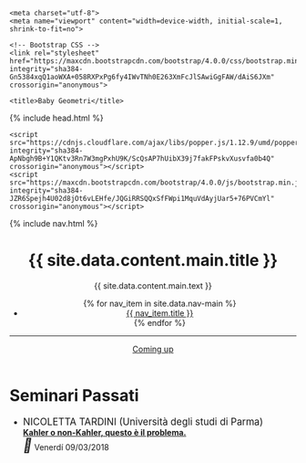 <!DOCTYPE html>
<html lang="en">
<head>
   
   <script type="text/javascript" language="javascript">
function visualizza(id){
  if (document.getElementById){
    if(document.getElementById(id).style.display == 'none'){
      document.getElementById(id).style.display = 'block';
    }else{
      document.getElementById(id).style.display = 'none';
    }
  }
}
</script>
   
<meta name="viewport" content="width=device-width, initial-scale=1">
  <link rel="stylesheet" href="https://maxcdn.bootstrapcdn.com/bootstrap/3.3.7/css/bootstrap.min.css">
  <script src="https://ajax.googleapis.com/ajax/libs/jquery/3.3.1/jquery.min.js"></script>
  <script src="https://maxcdn.bootstrapcdn.com/bootstrap/3.3.7/js/bootstrap.min.js"></script>
   
   
   <!-- Required meta tags -->
    <meta charset="utf-8">
    <meta name="viewport" content="width=device-width, initial-scale=1, shrink-to-fit=no">

    <!-- Bootstrap CSS -->
    <link rel="stylesheet" href="https://maxcdn.bootstrapcdn.com/bootstrap/4.0.0/css/bootstrap.min.css" integrity="sha384-Gn5384xqQ1aoWXA+058RXPxPg6fy4IWvTNh0E263XmFcJlSAwiGgFAW/dAiS6JXm" crossorigin="anonymous">

    <title>Baby Geometri</title>
 
  
  {% include head.html %}

</head>

<body id="page-top">

  <script src="https://code.jquery.com/jquery-3.2.1.slim.min.js" integrity="sha384-KJ3o2DKtIkvYIK3UENzmM7KCkRr/rE9/Qpg6aAZGJwFDMVNA/GpGFF93hXpG5KkN" crossorigin="anonymous"></script>
    <script src="https://cdnjs.cloudflare.com/ajax/libs/popper.js/1.12.9/umd/popper.min.js" integrity="sha384-ApNbgh9B+Y1QKtv3Rn7W3mgPxhU9K/ScQsAP7hUibX39j7fakFPskvXusvfa0b4Q" crossorigin="anonymous"></script>
    <script src="https://maxcdn.bootstrapcdn.com/bootstrap/4.0.0/js/bootstrap.min.js" integrity="sha384-JZR6Spejh4U02d8jOt6vLEHfe/JQGiRRSQQxSfFWpi1MquVdAyjUar5+76PVCmYl" crossorigin="anonymous"></script>
 

{% include nav.html %}

<header class="masthead text-center text-white d-flex">
  <div class="container my-auto">
    <div class="row">
      <div class="col-lg-10 mx-auto">
        <h1 class="text-uppercase">
          <strong>{{ site.data.content.main.title }}</strong>
        </h1>
        {{ site.data.content.main.text }}
      </div>
      <div class="col-lg-8 mx-auto">
        <ul class="nav nav-fill justify-content-center">
          {% for nav_item in site.data.nav-main %}
          <li class="nav-item">
            <a class="nav-link text-white js-scroll-trigger" href="{{ nav_item.url }}">{{ nav_item.title }}</a>
          </li>
          {% endfor %}
        </ul>
        <hr>
        <a class="btn btn-warning btn-xl js-scroll-trigger" href="#whitepaper">Coming up</a>
      </div>
    </div>
  </div>
	
</header>
<body id="top">

 
     
 
<div class="wrapper row3">
  <main class="hoc container clear"> 
  
   <div class="content"> 
	<h1>Seminari Passati</h1>
   </div>
 </div>

<ul>
	
<li>  <big> NICOLETTA TARDINI (Università degli studi di Parma)  </big> 
	<div id="testo"><a href="#" onclick="visualizza('comparsa'); return false">
	<b> Kahler o non-Kahler, questo è il problema. </b></a></div>
	<div id="comparsa" style="display:none"> <p> Le varietza
	danni che questa geometria ha fatto maggiori passi in avanti. Nel corso del seminario introdurr&ograve; le varietà 	(non-) Kahleriane, di cui vedremo vari esempi, e analizzeremo una serie di ostruzioni (di carattere coomologico) per 		capire se una varietà è Kahler o non-Kahler.
	</p> 
	</div>
	<i style="font-size:24px" class="fa">&#xf073;</i> Venerd&iacute; 09/03/2018
	</li>

	
</ul>
 
     
     
  
  </main>

</body>
</html>
